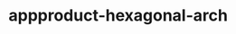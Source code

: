  # appproduct-hexagonal-arch               
            
       
         
      
     
     
     
